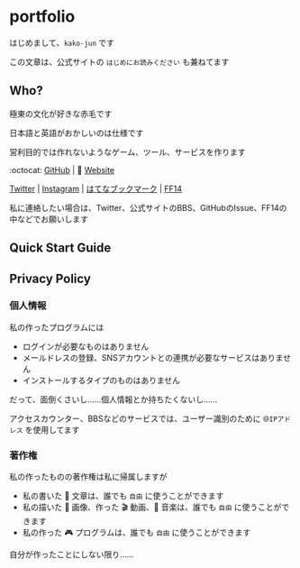 # portfolio

はじめまして、`kako-jun` です

この文章は、公式サイトの `はじめにお読みください` も兼ねてます

## Who?

極東の文化が好きな赤毛です

日本語と英語がおかしいのは仕様です

営利目的では作れないようなゲーム、ツール、サービスを作ります

:octocat: [GitHub](https://github.com/kako-jun) | :house_with_garden: [Website](https://llll-ll.com)

[Twitter](https://twitter.com/kako_jun_42) | [Instagram](https://www.instagram.com/kako_jun_42) | [はてなブックマーク](https://b.hatena.ne.jp/kako-jun) | [FF14](https://jp.finalfantasyxiv.com/lodestone/character/39124727/)

私に連絡したい場合は、Twitter、公式サイトのBBS、GitHubのIssue、FF14の中などでお願いします

## Quick Start Guide

## Privacy Policy

### 個人情報

私の作ったプログラムには

- ログインが必要なものはありません
- メールドレスの登録、SNSアカウントとの連携が必要なサービスはありません
- インストールするタイプのものはありません

だって、面倒くさいし……個人情報とか持ちたくないし……

アクセスカウンター、BBSなどのサービスでは、ユーザー識別のために :globe_with_meridians:`IPアドレス` を使用してます

### 著作権

私の作ったものの著作権は私に帰属しますが

- 私の書いた :page_with_curl: 文章は、誰でも `自由` に使うことができます
- 私の描いた :art: 画像、作った :clapper: 動画、:musical_keyboard: 音楽は、誰でも `自由` に使うことができます
- 私の作った :video_game: プログラムは、誰でも `自由` に使うことができます

自分が作ったことにしない限り……
